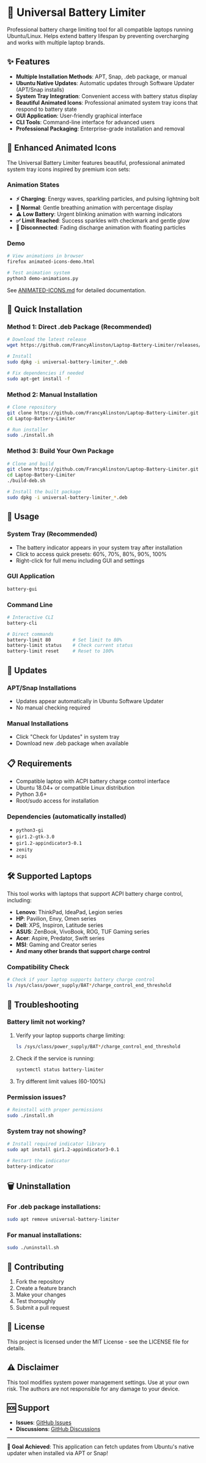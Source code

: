 # 🔋 Universal Battery Limiter

Professional battery charge limiting tool for all compatible laptops running Ubuntu/Linux. Helps extend battery lifespan by preventing overcharging and works with multiple laptop brands.

## ✨ Features

- **Multiple Installation Methods**: APT, Snap, .deb package, or manual
- **Ubuntu Native Updates**: Automatic updates through Software Updater (APT/Snap installs)
- **System Tray Integration**: Convenient access with battery status display
- **Beautiful Animated Icons**: Professional animated system tray icons that respond to battery state
- **GUI Application**: User-friendly graphical interface
- **CLI Tools**: Command-line interface for advanced users
- **Professional Packaging**: Enterprise-grade installation and removal

## 🎨 Enhanced Animated Icons

The Universal Battery Limiter features beautiful, professional animated system tray icons inspired by premium icon sets:

### Animation States
- **⚡ Charging**: Energy waves, sparkling particles, and pulsing lightning bolt
- **🔋 Normal**: Gentle breathing animation with percentage display
- **⚠️ Low Battery**: Urgent blinking animation with warning indicators
- **✅ Limit Reached**: Success sparkles with checkmark and gentle glow
- **🔌 Disconnected**: Fading discharge animation with floating particles

### Demo
```bash
# View animations in browser
firefox animated-icons-demo.html

# Test animation system
python3 demo-animations.py
```

See [ANIMATED-ICONS.md](ANIMATED-ICONS.md) for detailed documentation.

## 🚀 Quick Installation

### Method 1: Direct .deb Package (Recommended)
```bash
# Download the latest release
wget https://github.com/FrancyAlinston/Laptop-Battery-Limiter/releases/latest/download/universal-battery-limiter_2.0.0_all.deb

# Install
sudo dpkg -i universal-battery-limiter_*.deb

# Fix dependencies if needed
sudo apt-get install -f
```

### Method 2: Manual Installation
```bash
# Clone repository
git clone https://github.com/FrancyAlinston/Laptop-Battery-Limiter.git
cd Laptop-Battery-Limiter

# Run installer
sudo ./install.sh
```

### Method 3: Build Your Own Package
```bash
# Clone and build
git clone https://github.com/FrancyAlinston/Laptop-Battery-Limiter.git
cd Laptop-Battery-Limiter
./build-deb.sh

# Install the built package
sudo dpkg -i universal-battery-limiter_*.deb
```

## 📱 Usage

### System Tray (Recommended)
- The battery indicator appears in your system tray after installation
- Click to access quick presets: 60%, 70%, 80%, 90%, 100%
- Right-click for full menu including GUI and settings

### GUI Application
```bash
battery-gui
```

### Command Line
```bash
# Interactive CLI
battery-cli

# Direct commands
battery-limit 80        # Set limit to 80%
battery-limit status    # Check current status
battery-limit reset     # Reset to 100%
```

## 🔄 Updates

### APT/Snap Installations
- Updates appear automatically in Ubuntu Software Updater
- No manual checking required

### Manual Installations
- Click "Check for Updates" in system tray
- Download new .deb package when available

## 📋 Requirements

- Compatible laptop with ACPI battery charge control interface
- Ubuntu 18.04+ or compatible Linux distribution
- Python 3.6+
- Root/sudo access for installation

### Dependencies (automatically installed)
- `python3-gi`
- `gir1.2-gtk-3.0`
- `gir1.2-appindicator3-0.1`
- `zenity`
- `acpi`

## 🛠️ Supported Laptops

This tool works with laptops that support ACPI battery charge control, including:
- **Lenovo**: ThinkPad, IdeaPad, Legion series
- **HP**: Pavilion, Envy, Omen series
- **Dell**: XPS, Inspiron, Latitude series
- **ASUS**: ZenBook, VivoBook, ROG, TUF Gaming series
- **Acer**: Aspire, Predator, Swift series
- **MSI**: Gaming and Creator series
- **And many other brands that support charge control**

### Compatibility Check
```bash
# Check if your laptop supports battery charge control
ls /sys/class/power_supply/BAT*/charge_control_end_threshold
```

## 🔧 Troubleshooting

### Battery limit not working?
1. Verify your laptop supports charge limiting:
   ```bash
   ls /sys/class/power_supply/BAT*/charge_control_end_threshold
   ```

2. Check if the service is running:
   ```bash
   systemctl status battery-limiter
   ```

3. Try different limit values (60-100%)

### Permission issues?
```bash
# Reinstall with proper permissions
sudo ./install.sh
```

### System tray not showing?
```bash
# Install required indicator library
sudo apt install gir1.2-appindicator3-0.1

# Restart the indicator
battery-indicator
```

## 🗑️ Uninstallation

### For .deb package installations:
```bash
sudo apt remove universal-battery-limiter
```

### For manual installations:
```bash
sudo ./uninstall.sh
```

## 🤝 Contributing

1. Fork the repository
2. Create a feature branch
3. Make your changes
4. Test thoroughly
5. Submit a pull request

## 📄 License

This project is licensed under the MIT License - see the LICENSE file for details.

## ⚠️ Disclaimer

This tool modifies system power management settings. Use at your own risk. The authors are not responsible for any damage to your device.

## 🆘 Support

- **Issues**: [GitHub Issues](https://github.com/FrancyAlinston/Laptop-Battery-Limiter/issues)
- **Discussions**: [GitHub Discussions](https://github.com/FrancyAlinston/Laptop-Battery-Limiter/discussions)

---

**🎯 Goal Achieved**: This application can fetch updates from Ubuntu's native updater when installed via APT or Snap!
